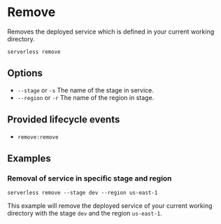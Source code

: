 <!--
title: Serverless Remove CLI Command
description: Remove a deployed service with the Serverless CLI
layout: Page
-->

# Remove

Removes the deployed service which is defined in your current working directory.

```
serverless remove
```

## Options
- `--stage` or `-s` The name of the stage in service.
- `--region` or `-r` The name of the region in stage.

## Provided lifecycle events
- `remove:remove`

## Examples

### Removal of service in specific stage and region

```
serverless remove --stage dev --region us-east-1
```

This example will remove the deployed service of your current working directory with the stage `dev` and the region `us-east-1`.
